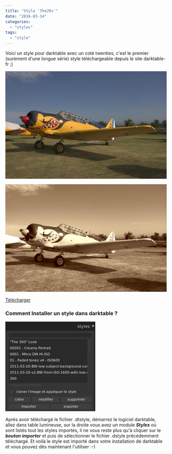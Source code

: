 ```yaml
---
title: "Style 'The20s'"
date: "2016-03-14"
categories: 
  - "styles"
tags: 
  - "style"
---
```


Voici un style pour darktable avec un coté twenties, c'est le premier (surement d'une longue série) style téléchargeable depuis le site darktable-fr ;)

![](images/original.jpeg)

![](images/the20s.jpeg)

[Télécharger](/download/Styles/The20s.dtstyle)

 
### Comment Installer un style dans darktable ?
![installation-style](images/installation-style.jpeg)

Après avoir téléchargé le fichier .dtstyle, démarrez le logiciel darktable, allez dans table lumineuse, sur la droite vous avez un module **_Styles_** où sont listés tout les styles importés, il ne vous reste plus qu'à cliquer sur le _**bouton importer**_ et puis de sélectionner le fichier .dstyle précédemment téléchargé. Et voilà le style est importé dans votre installation de darktable et vous pouvez dès maintenant l'utiliser :-)
